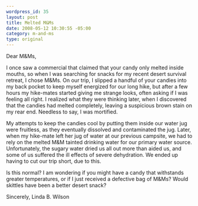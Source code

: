 ```yaml
--- 
wordpress_id: 35
layout: post
title: Melted M&Ms
date: 2008-05-12 10:30:55 -05:00
category: m-and-ms
type: original
---
```

Dear M&Ms,

I once saw a commercial that claimed that your candy only melted inside mouths, so when I was searching for snacks for my recent desert survival retreat, I chose M&Ms.  On our trip, I slipped a handful of your candies into my back pocket to keep myself energized for our long hike, but after a few hours my hike-mates started giving me strange looks, often asking if I was feeling all right.  I realized what they were thinking later, when I discovered that the candies had melted completely, leaving a suspicious brown stain on my rear end.  Needless to say, I was mortified.

My attempts to keep the candies cool by putting them inside our water jug were fruitless, as they eventually dissolved and contaminated the jug.  Later, when my hike-mate left her jug of water at our previous campsite, we had to rely on the melted M&M tainted drinking water for our primary water source.  Unfortunately, the sugary water dried us all out more than aided us, and some of us suffered the ill effects of severe dehydration.  We ended up having to cut our trip short, due to this.

Is this normal?   I am wondering if you might have a candy that withstands greater temperatures, or if I just received a defective bag of M&Ms?  Would skittles have been a better desert snack?

Sincerely,
Linda B. Wilson
